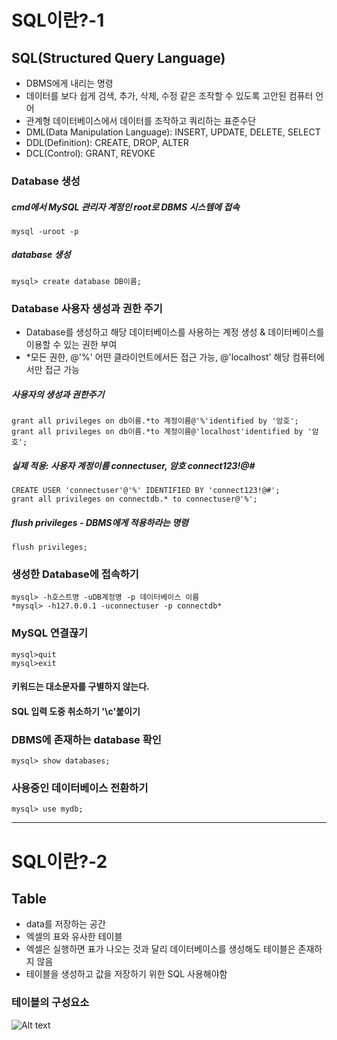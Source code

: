SQL이란?-1
=============
## SQL(Structured Query Language)
- DBMS에게 내리는 명령
- 데이터를 보다 쉽게 검색, 추가, 삭제, 수정 같은 조작할 수 있도록 고안된 컴퓨터 언어
- 관계형 데이터베이스에서 데이터를 조작하고 쿼리하는 표준수단
- DML(Data Manipulation Language): INSERT, UPDATE, DELETE, SELECT
- DDL(Definition): CREATE, DROP, ALTER
- DCL(Control): GRANT, REVOKE
### Database 생성
##### cmd에서 MySQL 관리자 계정인 root로 DBMS 시스템에 접속

    mysql -uroot -p
  
##### database 생성

    mysql> create database DB이름;
  
### Database 사용자 생성과 권한 주기
 - Database를 생성하고 해당 데이터베이스를 사용하는 계정 생성 & 데이터베이스를 이용할 수 있는 권한 부여 
 - \*모든 권한, @'%' 어떤 클라이언트에서든 접근 가능, @'localhost' 해당 컴퓨터에서만 접근 가능
##### 사용자의 생성과 권한주기
 
    grant all privileges on db이름.*to 계정이름@'%'identified by '암호';
    grant all privileges on db이름.*to 계정이름@'localhost'identified by '암호';
    
##### 실제 적용: 사용자 계정이름 connectuser, 암호 connect123!@#

    CREATE USER 'connectuser'@'%' IDENTIFIED BY 'connect123!@#';
    grant all privileges on connectdb.* to connectuser@'%';

##### flush privileges - DBMS에게 적용하라는 명령

    flush privileges;

### 생성한 Database에 접속하기
    mysql> -h호스트명 -uDB계정명 -p 데이터베이스 이름
    *mysql> -h127.0.0.1 -uconnectuser -p connectdb*
    
### MySQL 연결끊기
    mysql>quit
    mysql>exit
    
#### 키워드는 대소문자를 구별하지 않는다.
#### SQL 입력 도중 취소하기 '\c'붙이기
### DBMS에 존재하는 database 확인
    mysql> show databases;
    
### 사용중인 데이터베이스 전환하기
    mysql> use mydb;

* * *
SQL이란?-2
===========
## Table
- data를 저장하는 공간
- 엑셀의 표와 유사한 테이블
- 엑셀은 실행하면 표가 나오는 것과 달리 데이터베이스를 생성해도 테이블은 존재하지 않음
- 테이블을 생성하고 값을 저장하기 위한 SQL 사용해야함
### 테이블의 구성요소
![Alt text](C:\Users\jnss5\Desktop\2.png)
